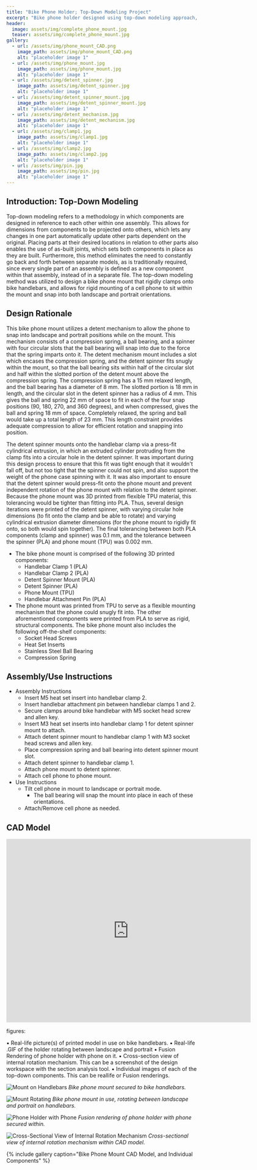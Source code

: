 ```yaml
---
title: "Bike Phone Holder; Top-Down Modeling Project"
excerpt: "Bike phone holder designed using top-down modeling approach, with no additional tools needed for implementation and snap orientations in landscape and portrait mode."
header:
  image: assets/img/complete_phone_mount.jpg
  teaser: assets/img/complete_phone_mount.jpg
gallery:
  - url: /assets/img/phone_mount_CAD.png
    image_path: assets/img/phone_mount_CAD.png
    alt: "placeholder image 1" 
  - url: /assets/img/phone_mount.jpg
    image_path: assets/img/phone_mount.jpg
    alt: "placeholder image 1" 
  - url: /assets/img/detent_spinner.jpg
    image_path: assets/img/detent_spinner.jpg
    alt: "placeholder image 1" 
  - url: /assets/img/detent_spinner_mount.jpg
    image_path: assets/img/detent_spinner_mount.jpg
    alt: "placeholder image 1" 
  - url: /assets/img/detent_mechanism.jpg
    image_path: assets/img/detent_mechanism.jpg
    alt: "placeholder image 1" 
  - url: /assets/img/clamp1.jpg
    image_path: assets/img/clamp1.jpg
    alt: "placeholder image 1" 
  - url: /assets/img/clamp2.jpg
    image_path: assets/img/clamp2.jpg
    alt: "placeholder image 1" 
  - url: /assets/img/pin.jpg
    image_path: assets/img/pin.jpg
    alt: "placeholder image 1" 
---
```


## Introduction: Top-Down Modeling

Top-down modeling refers to a methodology in which components are designed in reference to each other within one assembly. This allows for dimensions from components to be projected onto others, which lets any changes in one part automatically update other parts dependent on the original. Placing parts at their desired locations in relation to other parts also enables the use of as-built joints, which sets both components in place as they are built. Furthermore, this method eliminates the need to constantly go back and forth between separate models, as is traditionally required, since every single part of an assembly is defined as a new component within that assembly, instead of in a separate file. The top-down modeling method was utilized to design a bike phone mount that rigidly clamps onto bike handlebars, and allows for rigid mounting of a cell phone to sit within the mount and snap into both landscape and portrait orientations. 

## Design Rationale

This bike phone mount utilizes a detent mechanism to allow the phone to snap into landscape and portrait positions while on the mount. This mechanism consists of a compression spring, a ball bearing, and a spinner with four circular slots that the ball bearing will snap into due to the force that the spring imparts onto it. The detent mechanism mount includes a slot which encases the compression spring, and the detent spinner fits snugly within the mount, so that the ball bearing sits within half of the circular slot and half within the slotted portion of the detent mount above the compression spring. The compression spring has a 15 mm relaxed length, and the ball bearing has a diameter of 8 mm. The slotted portion is 18 mm in length, and the circular slot in the detent spinner has a radius of 4 mm. This gives the ball and spring 22 mm of space to fit in each of the four snap positions (90, 180, 270, and 360 degrees), and when compressed, gives the ball and spring 18 mm of space. Completely relaxed, the spring and ball would take up a total length of 23 mm. This length constraint provides adequate compression to allow for efficient rotation and snapping into position. 

The detent spinner mounts onto the handlebar clamp via a press-fit cylindrical extrusion, in which an extruded cylinder protruding from the clamp fits into a circular hole in the detent spinner. It was important during this design process to ensure that this fit was tight enough that it wouldn't fall off, but not too tight that the spinner could not spin, and also support the weight of the phone case spinning with it. It was also important to ensure that the detent spinner would press-fit onto the phone mount and prevent independent rotation of the phone mount with relation to the detent spinner. Because the phone mount was 3D printed from flexible TPU material, this tolerancing would be tighter than fitting into PLA. Thus, several design iterations were printed of the detent spinner, with varying circular hole dimensions (to fit onto the clamp and be able to rotate) and varying cylindrical extrusion diameter dimensions (for the phone mount to rigidly fit onto, so both would spin together). The final tolerancing between both PLA components (clamp and spinner) was 0.1 mm, and the tolerance between the spinner (PLA) and phone mount (TPU) was 0.002 mm. 

* The bike phone mount is comprised of the following 3D printed components: 
  * Handlebar Clamp 1 (PLA)
  * Handlebar Clamp 2 (PLA)
  * Detent Spinner Mount (PLA)
  * Detent Spinner (PLA)
  * Phone Mount (TPU)
  * Handlebar Attachment Pin (PLA)
* The phone mount was printed from TPU to serve as a flexible mounting mechanism that the phone could snugly fit into. The other aforementioned components were printed from PLA to serve as rigid, structural components. The bike phone mount also includes the following off-the-shelf components: 
  * Socket Head Screws
  * Heat Set Inserts
  * Stainless Steel Ball Bearing
  * Compression Spring 

## Assembly/Use Instructions
* Assembly Instructions
  * Insert M5 heat set insert into handlebar clamp 2. 
  * Insert handlebar attachment pin between handlebar clamps 1 and 2. 
  * Secure clamps around bike handlebar with M5 socket head screw and allen key. 
  * Insert M3 heat set inserts into handlebar clamp 1 for detent spinner mount to attach. 
  * Attach detent spinner mount to handlebar clamp 1 with M3 socket head screws and allen key.
  * Place compression spring and ball bearing into detent spinner mount slot. 
  * Attach detent spinner to handlebar clamp 1. 
  * Attach phone mount to detent spinner. 
  * Attach cell phone to phone mount.
* Use Instructions
  * Tilt cell phone in mount to landscape or portrait mode.
    * The ball bearing will snap the mount into place in each of these orientations. 
  * Attach/Remove cell phone as needed.

## CAD Model

<iframe src="https://vanderbilt643.autodesk360.com/shares/public/SH286ddQT78850c0d8a4821cf8a08621cd53?mode=embed" width="640" height="480" allowfullscreen="true" webkitallowfullscreen="true" mozallowfullscreen="true"  frameborder="0"></iframe>

figures:

▪ Real-life picture(s) of printed model in use on bike handlebars.
▪ Real-life .GIF of the holder rotating between landscape and portrait
▪ Fusion Rendering of phone holder with phone on it.
▪ Cross-section view of internal rotation mechanism. This can be a
screenshot of the design workspace with the section analysis tool.
▪ Individual images of each of the top-down components. This can be reallife or Fusion renderings.

![Mount on Handlebars](/assets/img/mount_on_handlebars.png)
*Bike phone mount secured to bike handlebars.*

![Mount Rotating](/assets/img/mount_rotating.gif)
*Bike phone mount in use, rotating between landscape and portrait on handlebars.*

![Phone Holder with Phone](/assets/img/fusion_rendering.JPEG)
*Fusion rendering of phone holder with phone secured within.*

![Cross-Sectional View of Internal Rotation Mechanism](/assets/img/cross-sectional-view.png)
*Cross-sectional view of internal rotation mechanism within CAD model.*

{% include gallery caption="Bike Phone Mount CAD Model, and Individual Components" %}
